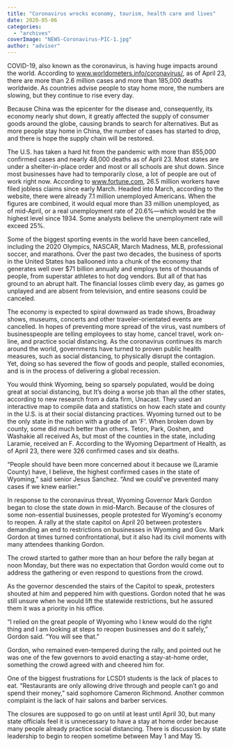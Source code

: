 ```yaml
---
title: "Coronavirus wrecks economy, tourism, health care and lives"
date: 2020-05-06
categories: 
  - "archives"
coverImage: "NEWS-Coronavirus-PIC-1.jpg"
author: "adviser"
---
```


COVID-19, also known as the coronavirus, is having huge impacts around the world. According to www.worldometers.info/coronavirus/, as of April 23, there are more than 2.6 million cases and more than 185,000 deaths worldwide. As countries advise people to stay home more, the numbers are slowing, but they continue to rise every day.

Because China was the epicenter for the disease and, consequently, its economy nearly shut down, it greatly affected the supply of consumer goods around the globe, causing brands to search for alternatives. But as more people stay home in China, the number of cases has started to drop, and there is hope the supply chain will be restored.

The U.S. has taken a hard hit from the pandemic with more than 855,000 confirmed cases and nearly 48,000 deaths as of April 23. Most states are under a shelter-in-place order and most or all schools are shut down. Since most businesses have had to temporarily close, a lot of people are out of work right now. According to www.fortune.com, 26.5 million workers have filed jobless claims since early March. Headed into March, according to the website, there were already 7.1 million unemployed Americans. When the figures are combined, it would equal more than 33 million unemployed, as of mid-April, or a real unemployment rate of 20.6%—which would be the highest level since 1934. Some analysts believe the unemployment rate will exceed 25%.

Some of the biggest sporting events in the world have been cancelled, including the 2020 Olympics, NASCAR, March Madness, MLB, professional soccer, and marathons. Over the past two decades, the business of sports in the United States has ballooned into a chunk of the economy that generates well over $71 billion annually and employs tens of thousands of people, from superstar athletes to hot dog vendors. But all of that has ground to an abrupt halt. The financial losses climb every day, as games go unplayed and are absent from television, and entire seasons could be canceled.

The economy is expected to spiral downward as trade shows, Broadway shows, museums, concerts and other traveler-orientated events are cancelled. In hopes of preventing more spread of the virus, vast numbers of businesspeople are telling employees to stay home, cancel travel, work on-line, and practice social distancing. As the coronavirus continues its march around the world, governments have turned to proven public health measures, such as social distancing, to physically disrupt the contagion. Yet, doing so has severed the flow of goods and people, stalled economies, and is in the process of delivering a global recession.

You would think Wyoming, being so sparsely populated, would be doing great at social distancing, but It’s doing a worse job than all the other states, according to new research from a data firm, Unacast. They used an interactive map to compile data and statistics on how each state and county in the U.S. is at their social distancing practices. Wyoming turned out to be the only state in the nation with a grade of an 'F'. When broken down by county, some did much better than others. Teton, Park, Goshen, and Washakie all received As, but most of the counties in the state, including Laramie, received an F. According to the Wyoming Department of Health, as of April 23, there were 326 confirmed cases and six deaths.

“People should have been more concerned about it because we (Laramie County) have, I believe, the highest confirmed cases in the state of Wyoming,” said senior Jesus Sanchez. “And we could've prevented many cases if we knew earlier.”

In response to the coronavirus threat, Wyoming Governor Mark Gordon began to close the state down in mid-March. Because of the closures of some non-essential businesses, people protested for Wyoming's economy to reopen. A rally at the state capitol on April 20 between protesters demanding an end to restrictions on businesses in Wyoming and Gov. Mark Gordon at times turned confrontational, but it also had its civil moments with many attendees thanking Gordon.

The crowd started to gather more than an hour before the rally began at noon Monday, but there was no expectation that Gordon would come out to address the gathering or even respond to questions from the crowd.

As the governor descended the stairs of the Capitol to speak, protesters shouted at him and peppered him with questions. Gordon noted that he was still unsure when he would lift the statewide restrictions, but he assured them it was a priority in his office.

“I relied on the great people of Wyoming who I knew would do the right thing and I am looking at steps to reopen businesses and do it safely,” Gordon said. “You will see that.”

Gordon, who remained even-tempered during the rally, and pointed out he was one of the few governors to avoid enacting a stay-at-home order, something the crowd agreed with and cheered him for.

One of the biggest frustrations for LCSD1 students is the lack of places to eat. “Restaurants are only allowing drive through and people can’t go and spend their money,” said sophomore Cameron Richmond. Another common complaint is the lack of hair salons and barber services.

The closures are supposed to go on until at least until April 30, but many state officials feel it is unnecessary to have a stay at home order because many people already practice social distancing. There is discussion by state leadership to begin to reopen sometime between May 1 and May 15.

